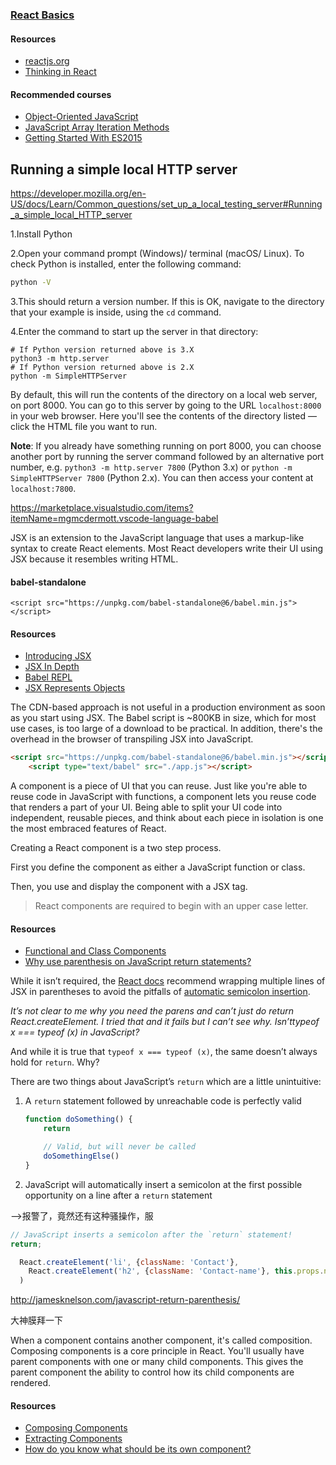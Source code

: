 ### [React Basics](https://teamtreehouse.com/library/react-basics-2)

####  Resources

- [reactjs.org](https://reactjs.org/)
- [Thinking in React](https://reactjs.org/docs/thinking-in-react.html)

#### Recommended courses

- [Object-Oriented JavaScript](https://teamtreehouse.com/library/objectoriented-javascript-2)
- [JavaScript Array Iteration Methods](https://teamtreehouse.com/library/javascript-array-iteration-methods)
- [Getting Started With ES2015](https://teamtreehouse.com/library/getting-started-with-es2015-2)



## Running a simple local HTTP server

https://developer.mozilla.org/en-US/docs/Learn/Common_questions/set_up_a_local_testing_server#Running_a_simple_local_HTTP_server

1.Install Python

2.Open your command prompt (Windows)/ terminal (macOS/ Linux). To check Python is installed, enter the following command:

```bash
python -V
```

3.This should return a version number. If this is OK, navigate to the directory that your example is inside, using the `cd` command.

4.Enter the command to start up the server in that directory:

```
# If Python version returned above is 3.X
python3 -m http.server
# If Python version returned above is 2.X
python -m SimpleHTTPServer
```

By default, this will run the contents of the directory on a local web server, on port 8000. You can go to this server by going to the URL `localhost:8000` in your web browser. Here you'll see the contents of the directory listed — click the HTML file you want to run.

**Note**: If you already have something running on port 8000, you can choose another port by running the server command followed by an alternative port number, e.g. `python3 -m http.server 7800` (Python 3.x) or `python -m SimpleHTTPServer 7800` (Python 2.x). You can then access your content at `localhost:7800`.



https://marketplace.visualstudio.com/items?itemName=mgmcdermott.vscode-language-babel

JSX is an extension to the JavaScript language that uses a markup-like syntax to create React elements. Most React developers write their UI using JSX because it resembles writing HTML.

#### babel-standalone

```
<script src="https://unpkg.com/babel-standalone@6/babel.min.js"></script>
```

#### Resources

- [Introducing JSX](https://reactjs.org/docs/introducing-jsx.html)
- [JSX In Depth](https://reactjs.org/docs/jsx-in-depth.html)
- [Babel REPL](https://babeljs.io/repl)
- [JSX Represents Objects](https://reactjs.org/docs/introducing-jsx.html#jsx-represents-objects)

The CDN-based approach is not useful in a production environment as soon as you start using JSX. The Babel script is ~800KB in size, which for most use cases, is too large of a download to be practical. In addition, there's the overhead in the browser of transpiling JSX into JavaScript.

```html
<script src="https://unpkg.com/babel-standalone@6/babel.min.js"></script>
    <script type="text/babel" src="./app.js"></script>
```

A component is a piece of UI that you can reuse. Just like you're able to reuse code in JavaScript with functions, a component lets you reuse code that renders a part of your UI. Being able to split your UI code into independent, reusable pieces, and think about each piece in isolation is one the most embraced features of React.

Creating a React component is a two step process.

First you define the component as either a JavaScript function or class.

Then, you use and display the component with a JSX tag.

> React components are required to begin with an upper case letter.

#### Resources

- [Functional and Class Components](https://reactjs.org/docs/components-and-props.html#functional-and-class-components)
- [Why use parenthesis on JavaScript return statements?](http://jamesknelson.com/javascript-return-parenthesis/)

While it isn’t required, the [React docs](https://reactjs.org/docs/introducing-jsx.html#embedding-expressions-in-jsx) recommend wrapping multiple lines of JSX in parentheses to avoid the pitfalls of [automatic semicolon insertion](https://stackoverflow.com/questions/2846283/what-are-the-rules-for-javascripts-automatic-semicolon-insertion-asi).

*It’s not clear to me why you need the parens and can’t just do return React.createElement. I tried that and it fails but I can’t see why. Isn’ttypeof x === typeof (x) in JavaScript?*

And while it is true that `typeof x === typeof (x)`, the same doesn’t always hold for `return`. Why?



There are two things about JavaScript’s `return` which are a little unintuitive:

1. A `return` statement followed by unreachable code is perfectly valid

   ```js
   function doSomething() {
       return
   
       // Valid, but will never be called
       doSomethingElse()
   }
   ```

2. JavaScript will automatically insert a semicolon at the first possible opportunity on a line after a `return` statement

——>报警了，竟然还有这种骚操作，服

```js
// JavaScript inserts a semicolon after the `return` statement! 
return; 

  React.createElement('li', {className: 'Contact'},
    React.createElement('h2', {className: 'Contact-name'}, this.props.name)
  )
```

http://jamesknelson.com/javascript-return-parenthesis/

大神膜拜一下



When a component contains another component, it's called composition. Composing components is a core principle in React. You'll usually have parent components with one or many child components. This gives the parent component the ability to control how its child components are rendered.

#### Resources

- [Composing Components](https://reactjs.org/docs/components-and-props.html#composing-components)
- [Extracting Components](https://reactjs.org/docs/components-and-props.html#extracting-components)
- [How do you know what should be its own component?](https://reactjs.org/docs/thinking-in-react.html#step-1-break-the-ui-into-a-component-hierarchy)


